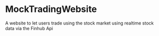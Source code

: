 # MockTradingWebsite
A website to let users trade using the stock market using realtime stock data via the Finhub Api
